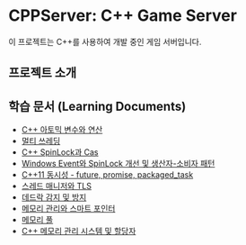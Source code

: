 # CPPServer: C++ Game Server

이 프로젝트는 C++를 사용하여 개발 중인 게임 서버입니다.

## 프로젝트 소개



## 학습 문서 (Learning Documents)

- [C++ 아토믹 변수와 연산](doc/learning/C++%20아토믹%20변수와%20연산.md)
- [멀티 쓰레딩](doc/learning/멀티%20쓰레딩.md)
- [C++ SpinLock과 Cas](doc/learning/C++%20스핀락(SpinLock)%20구현과%20CAS.md)
- [Windows Event와 SpinLock 개선 및 생산자-소비자 패턴](doc/learning/Windows%20Event와%20SpinLock%20개선%20및%20생산자-소비자%20패턴.md)
- [C++11 동시성 - future, promise, packaged_task](doc/learning/C++11%20동시성%20-%20future,%20promise,%20packaged_task.md)
- [스레드 매니저와 TLS](doc/learning/스레드%20매니저와%20TLS.md)
- [데드락 감지 및 방지](doc/learning/데드락%20감지%20및%20방지.md)
- [메모리 관리와 스마트 포인터](doc/learning/메모리%20관리와%20스마트%20포인터.md)
- [메모리 풀](doc/learning/메모리%20풀.md)
- [C++ 메모리 관리 시스템 및 할당자](doc/learning/C++%20메모리%20관리%20시스템%20및%20할당자.md)

